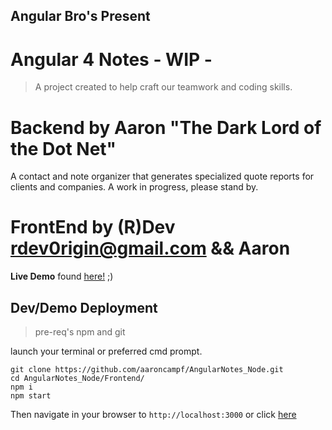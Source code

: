 ## Angular Bro's Present
# Angular 4 Notes - WIP -
> A project created to help craft our teamwork and coding skills. 

# Backend by Aaron "The Dark Lord of the Dot Net"

A contact and note organizer that generates specialized quote reports for clients and companies. A work in progress, please stand by. 

# FrontEnd by (R)Dev [rdev0rigin@gmail.com](mailto:rdev0rigin@gmail.com) && Aaron
<b>Live Demo</b> found [here!](http://52.55.177.110) ;)

## Dev/Demo Deployment
>pre-req's npm and git

launch your terminal or preferred cmd prompt.

```shell
git clone https://github.com/aaroncampf/AngularNotes_Node.git
cd AngularNotes_Node/Frontend/
npm i
npm start
```

Then navigate in your browser to `http://localhost:3000` or click [here](http://localhost:3000)


